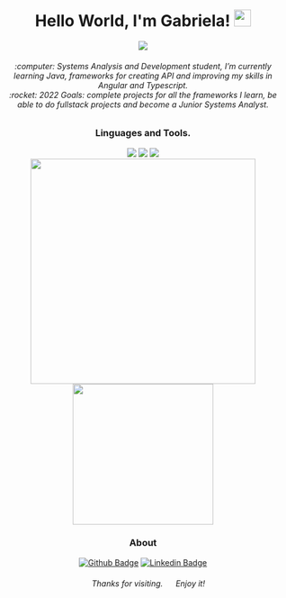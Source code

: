 
**<h1 align="center"> Hello World, I'm Gabriela! <img src=https://github.com/TheDudeThatCode/TheDudeThatCode/blob/master/Assets/Earth.gif width="30"> </h1>**

<div align="center">
<img  src= "https://readme-typing-svg.herokuapp.com/?lines=Front-end+Developer+;on+a+journey+to+be+a+Fullstack!" >
</div>

<h6 align="center">
:computer: Systems Analysis and Development student, I’m currently learning Java, frameworks for creating API and improving my skills in Angular and Typescript. <br>
:rocket: 2022 Goals: complete projects for all the frameworks I learn, be able to do fullstack projects and become a Junior Systems Analyst.
</h5>

**<h3 align="center"> Linguages and Tools.</h3>**
<div align="center">
<img src= "https://img.shields.io/badge/Angular-DD0031?style=for-the-badge&logo=angular&logoColor=white"> <img src= "https://img.shields.io/badge/TypeScript-007ACC?style=for-the-badge&logo=typescript&logoColor=white"> <img src= "https://img.shields.io/badge/CSS3-1572B6?style=for-the-badge&logo=css3&logoColor=white"> </div>

<div align="center">

<img width="400px" src="https://github-readme-stats.vercel.app/api?username=gabrielajc&show_icons=true&theme=midnight-purple&hide=contribs,issues">
    
<img width="250px" src="https://github-readme-stats.vercel.app/api/top-langs/?username=gabrielajc&layout=compact&theme=midnight-purple&hide=html">

</div>

**<h3 align="center"> About </h3>** 

<div align="center">

[![Github Badge](https://img.shields.io/badge/-Github-000?style=flat-square&logo=Github&logoColor=white&link=https://github.com/gabrielajc/)](https://github.com/gabrielajc/) [![Linkedin Badge](https://img.shields.io/badge/-LinkedIn-blue?style=flat-square&logo=Linkedin&logoColor=white&link=https://www.linkedin.com/in/gabeclemente/)](https://www.linkedin.com/in/gabeclemente/)

</div>

<h6  align="center">
<img src=https://github.com/TheDudeThatCode/TheDudeThatCode/blob/master/Assets/powerup.gif width="15"> Thanks for visiting. 
<img src=https://github.com/TheDudeThatCode/TheDudeThatCode/blob/master/Assets/Hi.gif width="15"> Enjoy it!
</h6>

